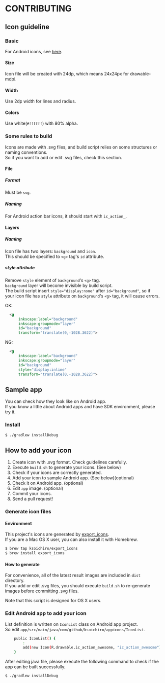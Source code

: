 # CONTRIBUTING

## Icon guideline

### Basic

For Android icons, see [here](http://www.google.com/design/spec/style/icons.html).

#### Size

Icon file will be created with 24dp, which means 24x24px for drawable-mdpi.

#### Width

Use 2dp width for lines and radius.

#### Colors

Use white(`#ffffff`) with 80% alpha.

### Some rules to build

Icons are made with .svg files, and build script relies on
some structures or naming conventions.  
So if you want to add or edit .svg files, check this section.

#### File

##### Format

Must be `svg`.

##### Naming

For Android action bar icons, it should start with `ic_action_`.

#### Layers

##### Naming

Icon file has two layers: `background` and `icon`.  
This should be specified to `<g>` tag's `id` attribute.  

##### style attribute

Remove `style` element of `background`'s `<g>` tag.  
`background` layer will become invisible by build script.  
The build script insert `style="display:none"` after `id="background"`, so if your icon file has `style` attribute on `background`'s `<g>` tag, it will cause errors.

OK:

```xml
  <g
      inkscape:label="background"
      inkscape:groupmode="layer"
      id="background"
      transform="translate(0,-1028.3622)">
```

NG:

```xml
  <g
      inkscape:label="background"
      inkscape:groupmode="layer"
      id="background"
      style="display:inline"
      transform="translate(0,-1028.3622)">
```

## Sample app

You can check how they look like on Android app.  
If you know a little about Android apps and have SDK environment, please try it.

### Install

```sh
$ ./gradlew installDebug
```

## How to add your icon

1. Create icon with .svg format. Check guidelines carefully.
1. Execute `build.sh` to generate your icons. (See below)
1. Check if your icons are correctly generated.
1. Add your icon to sample Android app. (See below)(optional)
1. Check it on Android app. (optional)
1. Edit `app` image. (optional)
1. Commit your icons.
1. Send a pull request!

### Generate icon files

#### Environment

This project's icons are generated by [export_icons](https://github.com/ksoichiro/export_icons).  
If you are a Mac OS X user, you can also install it with Homebrew.

```sh
$ brew tap ksoichiro/export_icons
$ brew install export_icons
```

#### How to generate

For convenience, all of the latest result images are included in `dist` directory.  
If you add or edit .svg files, you should execute `build.sh` to re-generate images before committing .svg files.

Note that this script is designed for OS X users.

### Edit Android app to add your icon

List definition is written on `IconList` class on Android app project.  
So edit `app/src/main/java/com/github/ksoichiro/appicons/IconList`.

```sh
    public IconList() {
        :
        add(new Icon(R.drawable.ic_action_awesome, "ic_action_awesome"));
    }
```

After editing java file, please execute the following command to check if the app can be built successfully.

```sh
$ ./gradlew installDebug
```
